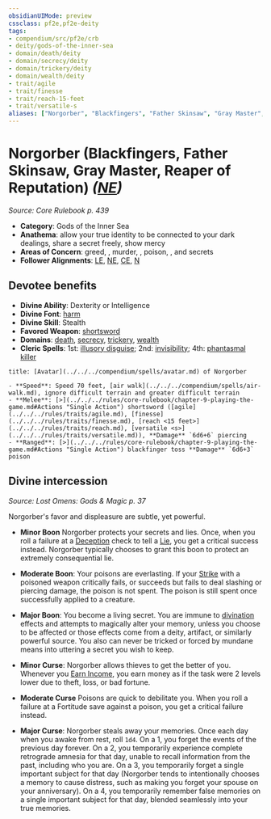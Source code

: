 ```yaml
---
obsidianUIMode: preview
cssclass: pf2e,pf2e-deity
tags:
- compendium/src/pf2e/crb
- deity/gods-of-the-inner-sea
- domain/death/deity
- domain/secrecy/deity
- domain/trickery/deity
- domain/wealth/deity
- trait/agile
- trait/finesse
- trait/reach-15-feet
- trait/versatile-s
aliases: ["Norgorber", "Blackfingers", "Father Skinsaw", "Gray Master", "Reaper of Reputation"]
---
```

# Norgorber (Blackfingers, Father Skinsaw, Gray Master, Reaper of Reputation) *([NE](../../../Rules/traits/neutral-evil-b1.md))*  
*Source: Core Rulebook p. 439*  

- **Category**: Gods of the Inner Sea
- **Anathema**: allow your true identity to be connected to your dark dealings, share a secret freely, show mercy
- **Areas of Concern**: greed, , murder, , poison, , and secrets
- **Follower Alignments**: [LE](../../../Rules/traits/lawful-evil-b1.md), [NE](../../../Rules/traits/neutral-evil-b1.md), [CE](../../../Rules/traits/chaotic-evil-b1.md), [N](../../../Rules/traits/neutral-b1.md)

## Devotee benefits

- **Divine Ability**: Dexterity or Intelligence
- **Divine Font**: [harm](../../spells/harm.md)
- **Divine Skill**: Stealth
- **Favored Weapon**: [shortsword](../../equipment/items/shortsword.md)
- **Domains**: [death](../domains.md#Death), [secrecy](../domains.md#Secrecy), [trickery](../domains.md#Trickery), [wealth](../domains.md#Wealth)
- **Cleric Spells**: 1st: [illusory disguise](../../spells/illusory-disguise.md); 2nd: [invisibility](../../spells/invisibility.md); 4th: [phantasmal killer](../../spells/phantasmal-killer.md)

```ad-embed-avatar
title: [Avatar](../../../compendium/spells/avatar.md) of Norgorber

- **Speed**: Speed 70 feet, [air walk](../../../compendium/spells/air-walk.md), ignore difficult terrain and greater difficult terrain
- **Melee**: [>](../../../rules/core-rulebook/chapter-9-playing-the-game.md#Actions "Single Action") shortsword ([agile](../../../rules/traits/agile.md), [finesse](../../../rules/traits/finesse.md), [reach <15 feet>](../../../rules/traits/reach.md), [versatile <s>](../../../rules/traits/versatile.md)), **Damage** `6d6+6` piercing
- **Ranged**: [>](../../../rules/core-rulebook/chapter-9-playing-the-game.md#Actions "Single Action") blackfinger toss **Damage** `6d6+3` poison
```

## Divine intercession
*Source: Lost Omens: Gods & Magic p. 37*

Norgorber's favor and displeasure are subtle, yet powerful.

- **Minor Boon** Norgorber protects your secrets and lies. Once, when you roll a failure at a [Deception](../../skills.md#Deception) check to tell a [Lie](../../../Rules/actions/lie.md), you get a critical success instead. Norgorber typically chooses to grant this boon to protect an extremely consequential lie.
- **Moderate Boon**: Your poisons are everlasting. If your [Strike](../../../Rules/actions/strike.md) with a poisoned weapon critically fails, or succeeds but fails to deal slashing or piercing damage, the poison is not spent. The poison is still spent once successfully applied to a creature.
- **Major Boon**: You become a living secret. You are immune to [divination](../../../Rules/traits/divination.md) effects and attempts to magically alter your memory, unless you choose to be affected or those effects come from a deity, artifact, or similarly powerful source. You also can never be tricked or forced by mundane means into uttering a secret you wish to keep.

- **Minor Curse**: Norgorber allows thieves to get the better of you. Whenever you [Earn Income](../../../Rules/actions/earn-income.md), you earn money as if the task were 2 levels lower due to theft, loss, or bad fortune.
- **Moderate Curse** Poisons are quick to debilitate you. When you roll a failure at a Fortitude save against a poison, you get a critical failure instead.
- **Major Curse**: Norgorber steals away your memories. Once each day when you awake from rest, roll `1d4`. On a 1, you forget the events of the previous day forever. On a 2, you temporarily experience complete retrograde amnesia for that day, unable to recall information from the past, including who you are. On a 3, you temporarily forget a single important subject for that day (Norgorber tends to intentionally chooses a memory to cause distress, such as making you forget your spouse on your anniversary). On a 4, you temporarily remember false memories on a single important subject for that day, blended seamlessly into your true memories.
